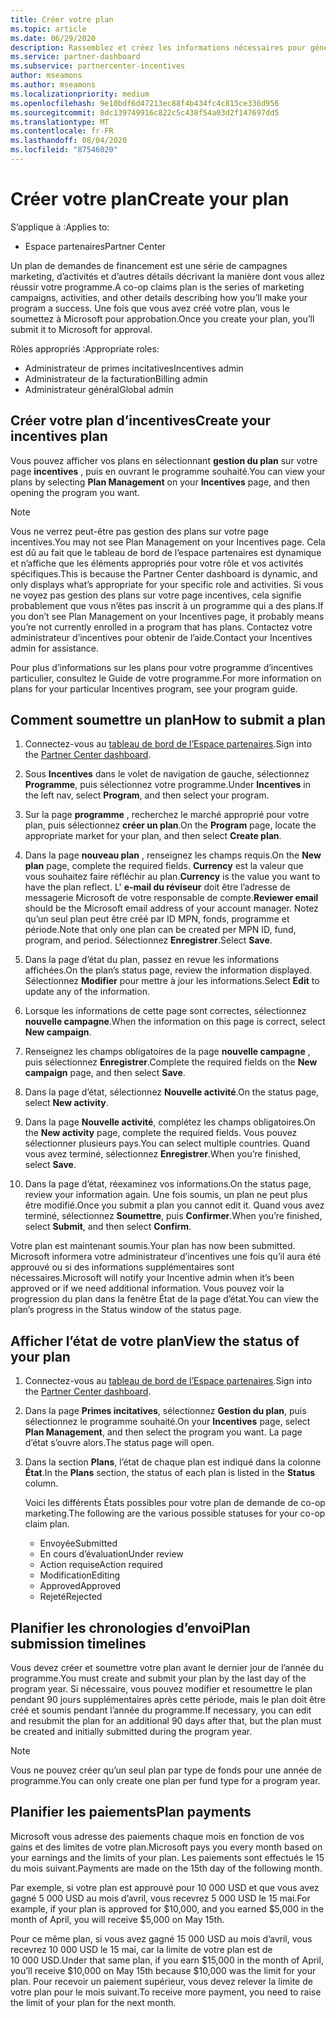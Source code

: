 ```yaml
---
title: Créer votre plan
ms.topic: article
ms.date: 06/29/2020
description: Rassemblez et créez les informations nécessaires pour générer un plan marketing réussi pour votre programme d’incentives.
ms.service: partner-dashboard
ms.subservice: partnercenter-incentives
author: mseamons
ms.author: mseamons
ms.localizationpriority: medium
ms.openlocfilehash: 9e10bdf6d47213ec88f4b434fc4c815ce336d956
ms.sourcegitcommit: 8dc139749916c822c5c438f54a03d2f147697dd5
ms.translationtype: MT
ms.contentlocale: fr-FR
ms.lasthandoff: 08/04/2020
ms.locfileid: "87546020"
---
```

# <a name="create-your-plan"></a><span data-ttu-id="8a767-103">Créer votre plan</span><span class="sxs-lookup"><span data-stu-id="8a767-103">Create your plan</span></span>

<span data-ttu-id="8a767-104">S’applique à :</span><span class="sxs-lookup"><span data-stu-id="8a767-104">Applies to:</span></span>

- <span data-ttu-id="8a767-105">Espace partenaires</span><span class="sxs-lookup"><span data-stu-id="8a767-105">Partner Center</span></span>

<span data-ttu-id="8a767-106">Un plan de demandes de financement est une série de campagnes marketing, d’activités et d’autres détails décrivant la manière dont vous allez réussir votre programme.</span><span class="sxs-lookup"><span data-stu-id="8a767-106">A co-op claims plan is the series of marketing campaigns, activities, and other details describing how you’ll make your program a success.</span></span> <span data-ttu-id="8a767-107">Une fois que vous avez créé votre plan, vous le soumettez à Microsoft pour approbation.</span><span class="sxs-lookup"><span data-stu-id="8a767-107">Once you create your plan, you’ll submit it to Microsoft for approval.</span></span> 

<span data-ttu-id="8a767-108">Rôles appropriés :</span><span class="sxs-lookup"><span data-stu-id="8a767-108">Appropriate roles:</span></span>

- <span data-ttu-id="8a767-109">Administrateur de primes incitatives</span><span class="sxs-lookup"><span data-stu-id="8a767-109">Incentives admin</span></span>
- <span data-ttu-id="8a767-110">Administrateur de la facturation</span><span class="sxs-lookup"><span data-stu-id="8a767-110">Billing admin</span></span>
- <span data-ttu-id="8a767-111">Administrateur général</span><span class="sxs-lookup"><span data-stu-id="8a767-111">Global admin</span></span>

## <a name="create-your-incentives-plan"></a><span data-ttu-id="8a767-112">Créer votre plan d’incentives</span><span class="sxs-lookup"><span data-stu-id="8a767-112">Create your incentives plan</span></span>

<span data-ttu-id="8a767-113">Vous pouvez afficher vos plans en sélectionnant **gestion du plan** sur votre page **incentives** , puis en ouvrant le programme souhaité.</span><span class="sxs-lookup"><span data-stu-id="8a767-113">You can view your plans by selecting **Plan Management** on your **Incentives** page, and then opening the program you want.</span></span>

>[!NOTE]
><span data-ttu-id="8a767-114">Vous ne verrez peut-être pas gestion des plans sur votre page incentives.</span><span class="sxs-lookup"><span data-stu-id="8a767-114">You may not see Plan Management on your Incentives page.</span></span> <span data-ttu-id="8a767-115">Cela est dû au fait que le tableau de bord de l’espace partenaires est dynamique et n’affiche que les éléments appropriés pour votre rôle et vos activités spécifiques.</span><span class="sxs-lookup"><span data-stu-id="8a767-115">This is because the Partner Center dashboard is dynamic, and only displays what’s appropriate for your specific role and activities.</span></span> <span data-ttu-id="8a767-116">Si vous ne voyez pas gestion des plans sur votre page incentives, cela signifie probablement que vous n’êtes pas inscrit à un programme qui a des plans.</span><span class="sxs-lookup"><span data-stu-id="8a767-116">If you don’t see Plan Management on your Incentives page, it probably means you’re not currently enrolled in a program that has plans.</span></span> <span data-ttu-id="8a767-117">Contactez votre administrateur d’incentives pour obtenir de l’aide.</span><span class="sxs-lookup"><span data-stu-id="8a767-117">Contact your Incentives admin for assistance.</span></span>

<span data-ttu-id="8a767-118">Pour plus d’informations sur les plans pour votre programme d’incentives particulier, consultez le Guide de votre programme.</span><span class="sxs-lookup"><span data-stu-id="8a767-118">For more information on plans for your particular Incentives program, see your program guide.</span></span>

## <a name="how-to-submit-a-plan"></a><span data-ttu-id="8a767-119">Comment soumettre un plan</span><span class="sxs-lookup"><span data-stu-id="8a767-119">How to submit a plan</span></span>

1. <span data-ttu-id="8a767-120">Connectez-vous au [tableau de bord de l’Espace partenaires](https://partner.microsoft.com/dashboard/).</span><span class="sxs-lookup"><span data-stu-id="8a767-120">Sign into the [Partner Center dashboard](https://partner.microsoft.com/dashboard/).</span></span>

2. <span data-ttu-id="8a767-121">Sous **Incentives** dans le volet de navigation de gauche, sélectionnez **Programme**, puis sélectionnez votre programme.</span><span class="sxs-lookup"><span data-stu-id="8a767-121">Under **Incentives** in the left nav, select **Program**, and then select your program.</span></span> 

3. <span data-ttu-id="8a767-122">Sur la page **programme** , recherchez le marché approprié pour votre plan, puis sélectionnez **créer un plan**.</span><span class="sxs-lookup"><span data-stu-id="8a767-122">On the **Program** page, locate the appropriate market for your plan, and then select **Create plan**.</span></span> 

4. <span data-ttu-id="8a767-123">Dans la page **nouveau plan** , renseignez les champs requis.</span><span class="sxs-lookup"><span data-stu-id="8a767-123">On the **New plan** page, complete the required fields.</span></span> <span data-ttu-id="8a767-124">**Currency** est la valeur que vous souhaitez faire réfléchir au plan.</span><span class="sxs-lookup"><span data-stu-id="8a767-124">**Currency** is the value you want to have the plan reflect.</span></span> <span data-ttu-id="8a767-125">L' **e-mail du réviseur** doit être l’adresse de messagerie Microsoft de votre responsable de compte.</span><span class="sxs-lookup"><span data-stu-id="8a767-125">**Reviewer email** should be the Microsoft email address of your account manager.</span></span> <span data-ttu-id="8a767-126">Notez qu’un seul plan peut être créé par ID MPN, fonds, programme et période.</span><span class="sxs-lookup"><span data-stu-id="8a767-126">Note that only one plan can be created per MPN ID, fund, program, and period.</span></span> <span data-ttu-id="8a767-127">Sélectionnez **Enregistrer**.</span><span class="sxs-lookup"><span data-stu-id="8a767-127">Select **Save**.</span></span>

5. <span data-ttu-id="8a767-128">Dans la page d’état du plan, passez en revue les informations affichées.</span><span class="sxs-lookup"><span data-stu-id="8a767-128">On the plan’s status page, review the information displayed.</span></span> <span data-ttu-id="8a767-129">Sélectionnez **Modifier** pour mettre à jour les informations.</span><span class="sxs-lookup"><span data-stu-id="8a767-129">Select **Edit** to update any of the information.</span></span>

6. <span data-ttu-id="8a767-130">Lorsque les informations de cette page sont correctes, sélectionnez **nouvelle campagne**.</span><span class="sxs-lookup"><span data-stu-id="8a767-130">When the information on this page is correct, select **New campaign**.</span></span>

7. <span data-ttu-id="8a767-131">Renseignez les champs obligatoires de la page **nouvelle campagne** , puis sélectionnez **Enregistrer**.</span><span class="sxs-lookup"><span data-stu-id="8a767-131">Complete the required fields on the **New campaign** page, and then select **Save**.</span></span>

8. <span data-ttu-id="8a767-132">Dans la page d’état, sélectionnez **Nouvelle activité**.</span><span class="sxs-lookup"><span data-stu-id="8a767-132">On the status page, select **New activity**.</span></span> 

9. <span data-ttu-id="8a767-133">Dans la page **Nouvelle activité**, complétez les champs obligatoires.</span><span class="sxs-lookup"><span data-stu-id="8a767-133">On the **New activity** page, complete the required fields.</span></span> <span data-ttu-id="8a767-134">Vous pouvez sélectionner plusieurs pays.</span><span class="sxs-lookup"><span data-stu-id="8a767-134">You can select multiple countries.</span></span> <span data-ttu-id="8a767-135">Quand vous avez terminé, sélectionnez **Enregistrer**.</span><span class="sxs-lookup"><span data-stu-id="8a767-135">When you’re finished, select **Save**.</span></span> 

10. <span data-ttu-id="8a767-136">Dans la page d’état, réexaminez vos informations.</span><span class="sxs-lookup"><span data-stu-id="8a767-136">On the status page, review your information again.</span></span> <span data-ttu-id="8a767-137">Une fois soumis, un plan ne peut plus être modifié.</span><span class="sxs-lookup"><span data-stu-id="8a767-137">Once you submit a plan you cannot edit it.</span></span> <span data-ttu-id="8a767-138">Quand vous avez terminé, sélectionnez **Soumettre**, puis **Confirmer**.</span><span class="sxs-lookup"><span data-stu-id="8a767-138">When you’re finished, select **Submit**, and then select **Confirm**.</span></span>

<span data-ttu-id="8a767-139">Votre plan est maintenant soumis.</span><span class="sxs-lookup"><span data-stu-id="8a767-139">Your plan has now been submitted.</span></span> <span data-ttu-id="8a767-140">Microsoft informera votre administrateur d’incentives une fois qu’il aura été approuvé ou si des informations supplémentaires sont nécessaires.</span><span class="sxs-lookup"><span data-stu-id="8a767-140">Microsoft will notify your Incentive admin when it’s been approved or if we need additional information.</span></span> <span data-ttu-id="8a767-141">Vous pouvez voir la progression du plan dans la fenêtre État de la page d’état.</span><span class="sxs-lookup"><span data-stu-id="8a767-141">You can view the plan’s progress in the Status window of the status page.</span></span>

## <a name="view-the-status-of-your-plan"></a><span data-ttu-id="8a767-142">Afficher l’état de votre plan</span><span class="sxs-lookup"><span data-stu-id="8a767-142">View the status of your plan</span></span>

1. <span data-ttu-id="8a767-143">Connectez-vous au [tableau de bord de l’Espace partenaires](https://partner.microsoft.com/dashboard/).</span><span class="sxs-lookup"><span data-stu-id="8a767-143">Sign into the [Partner Center dashboard](https://partner.microsoft.com/dashboard/).</span></span>

2. <span data-ttu-id="8a767-144">Dans la page **Primes incitatives**, sélectionnez **Gestion du plan**, puis sélectionnez le programme souhaité.</span><span class="sxs-lookup"><span data-stu-id="8a767-144">On your **Incentives** page, select **Plan Management**, and then select the program you want.</span></span> <span data-ttu-id="8a767-145">La page d’état s’ouvre alors.</span><span class="sxs-lookup"><span data-stu-id="8a767-145">The status page will open.</span></span>

3. <span data-ttu-id="8a767-146">Dans la section **Plans**, l’état de chaque plan est indiqué dans la colonne **État**.</span><span class="sxs-lookup"><span data-stu-id="8a767-146">In the **Plans** section, the status of each plan is listed in the **Status** column.</span></span>

   <span data-ttu-id="8a767-147">Voici les différents États possibles pour votre plan de demande de co-op marketing.</span><span class="sxs-lookup"><span data-stu-id="8a767-147">The following are the various possible statuses for your co-op claim plan.</span></span>

   - <span data-ttu-id="8a767-148">Envoyée</span><span class="sxs-lookup"><span data-stu-id="8a767-148">Submitted</span></span>
   - <span data-ttu-id="8a767-149">En cours d’évaluation</span><span class="sxs-lookup"><span data-stu-id="8a767-149">Under review</span></span>
   - <span data-ttu-id="8a767-150">Action requise</span><span class="sxs-lookup"><span data-stu-id="8a767-150">Action required</span></span>
   - <span data-ttu-id="8a767-151">Modification</span><span class="sxs-lookup"><span data-stu-id="8a767-151">Editing</span></span>
   - <span data-ttu-id="8a767-152">Approved</span><span class="sxs-lookup"><span data-stu-id="8a767-152">Approved</span></span>
   - <span data-ttu-id="8a767-153">Rejeté</span><span class="sxs-lookup"><span data-stu-id="8a767-153">Rejected</span></span>

## <a name="plan-submission-timelines"></a><span data-ttu-id="8a767-154">Planifier les chronologies d’envoi</span><span class="sxs-lookup"><span data-stu-id="8a767-154">Plan submission timelines</span></span>

<span data-ttu-id="8a767-155">Vous devez créer et soumettre votre plan avant le dernier jour de l’année du programme.</span><span class="sxs-lookup"><span data-stu-id="8a767-155">You must create and submit your plan by the last day of the program year.</span></span> <span data-ttu-id="8a767-156">Si nécessaire, vous pouvez modifier et resoumettre le plan pendant 90 jours supplémentaires après cette période, mais le plan doit être créé et soumis pendant l’année du programme.</span><span class="sxs-lookup"><span data-stu-id="8a767-156">If necessary, you can edit and resubmit the plan for an additional 90 days after that, but the plan must be created and initially submitted during the program year.</span></span>

>[!NOTE]
> <span data-ttu-id="8a767-157">Vous ne pouvez créer qu’un seul plan par type de fonds pour une année de programme.</span><span class="sxs-lookup"><span data-stu-id="8a767-157">You can only create one plan per fund type for a program year.</span></span>

## <a name="plan-payments"></a><span data-ttu-id="8a767-158">Planifier les paiements</span><span class="sxs-lookup"><span data-stu-id="8a767-158">Plan payments</span></span>

<span data-ttu-id="8a767-159">Microsoft vous adresse des paiements chaque mois en fonction de vos gains et des limites de votre plan.</span><span class="sxs-lookup"><span data-stu-id="8a767-159">Microsoft pays you every month based on your earnings and the limits of your plan.</span></span> <span data-ttu-id="8a767-160">Les paiements sont effectués le 15 du mois suivant.</span><span class="sxs-lookup"><span data-stu-id="8a767-160">Payments are made on the 15th day of the following month.</span></span>

<span data-ttu-id="8a767-161">Par exemple, si votre plan est approuvé pour 10 000 USD et que vous avez gagné 5 000 USD au mois d’avril, vous recevrez 5 000 USD le 15 mai.</span><span class="sxs-lookup"><span data-stu-id="8a767-161">For example, if your plan is approved for $10,000, and you earned $5,000 in the month of April, you will receive $5,000 on May 15th.</span></span>

<span data-ttu-id="8a767-162">Pour ce même plan, si vous avez gagné 15 000 USD au mois d’avril, vous recevrez 10 000 USD le 15 mai, car la limite de votre plan est de 10 000 USD.</span><span class="sxs-lookup"><span data-stu-id="8a767-162">Under that same plan, if you earn $15,000 in the month of April, you’ll receive $10,000 on May 15th because $10,000 was the limit for your plan.</span></span> <span data-ttu-id="8a767-163">Pour recevoir un paiement supérieur, vous devez relever la limite de votre plan pour le mois suivant.</span><span class="sxs-lookup"><span data-stu-id="8a767-163">To receive more payment, you need to raise the limit of your plan for the next month.</span></span>
